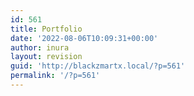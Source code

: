 ```yaml
---
id: 561
title: Portfolio
date: '2022-08-06T10:09:31+00:00'
author: inura
layout: revision
guid: 'http://blackzmartx.local/?p=561'
permalink: '/?p=561'
---
```


